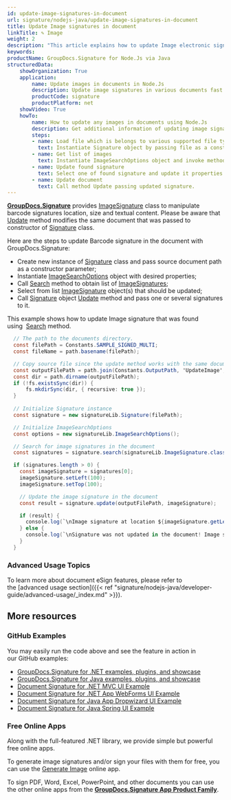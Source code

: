 ```yaml
---
id: update-image-signatures-in-document
url: signature/nodejs-java/update-image-signatures-in-document
title: Update Image signatures in document
linkTitle: ✎ Image
weight: 2
description: "This article explains how to update Image electronic signatures with GroupDocs.Signature API."
keywords: 
productName: GroupDocs.Signature for Node.Js via Java 
structuredData:
    showOrganization: True
    application:    
        name: Update images in documents in Node.Js    
        description: Update image signatures in various documents fast and easily with Node.Js language and GroupDocs.Signature for Node.Js via Java APIs
        productCode: signature
        productPlatform: net 
    showVideo: True
    howTo:
        name: How to update any images in documents using Node.Js 
        description: Get additional information of updating image signatures in documents with Node.Js
        steps:
        - name: Load file which is belongs to various supported file types.
          text: Instantiate Signature object by passing file as a constructor parameter. You may provide either file path or file stream. 
        - name: Get list of images
          text: Instantiate ImageSearchOptions object and invoke method Search with it.
        - name: Update found signature
          text: Select one of found signature and update it properties in desirable way.
        - name: Update document
          text: Call method Update passing updated signature.
---
```

[**GroupDocs.Signature**](https://products.groupdocs.com/signature/nodejs-java) provides [ImageSignature](https://reference.groupdocs.com/signature/nodejs-java/groupdocs.signature.domain/imagesignature) class to manipulate barcode signatures location, size and textual content.
Please be aware that [Update](https://reference.groupdocs.com/signature/nodejs-java/groupdocs.signature/signature/update/) method modifies the same document that was passed to constructor of [Signature](https://reference.groupdocs.com/signature/nodejs-java/groupdocs.signature/signature) class.

Here are the steps to update Barcode signature in the document with GroupDocs.Signature:

* Create new instance of [Signature](https://reference.groupdocs.com/signature/nodejs-java/groupdocs.signature/signature) class and pass source document path as a constructor parameter;
* Instantiate [ImageSearchOptions](https://reference.groupdocs.com/signature/nodejs-java/groupdocs.signature.options/imagesearchoptions) object with desired properties;
* Call [Search](https://reference.groupdocs.com/signature/nodejs-java/groupdocs.signature/signature/search) method to obtain list of [ImageSignatures](https://reference.groupdocs.com/signature/nodejs-java/groupdocs.signature.domain/imagesignature);  
* Select from list [ImageSignature](https://reference.groupdocs.com/signature/nodejs-java/groupdocs.signature.domain/imagesignature) object(s) that should be updated;  
* Call [Signature](https://reference.groupdocs.com/signature/nodejs-java/groupdocs.signature/signature) object [Update](https://reference.groupdocs.com/signature/nodejs-java/groupdocs.signature/signature/update/) method and pass one or several signatures to it.  

This example shows how to update Image signature that was found using  [Search](https://reference.groupdocs.com/signature/nodejs-java/groupdocs.signature/signature/search) method.

```csharp
  // The path to the documents directory.
  const filePath = Constants.SAMPLE_SIGNED_MULTI; 
  const fileName = path.basename(filePath);

  // Copy source file since the update method works with the same document
  const outputFilePath = path.join(Constants.OutputPath, 'UpdateImage', fileName);
  const dir = path.dirname(outputFilePath);
  if (!fs.existsSync(dir)) {
      fs.mkdirSync(dir, { recursive: true });
  }
  
  // Initialize Signature instance
  const signature = new signatureLib.Signature(filePath);

  // Initialize ImageSearchOptions
  const options = new signatureLib.ImageSearchOptions();

  // Search for image signatures in the document
  const signatures = signature.search(signatureLib.ImageSignature.class, options).toArray();

  if (signatures.length > 0) {
    const imageSignature = signatures[0];
    imageSignature.setLeft(100);
    imageSignature.setTop(100);

    // Update the image signature in the document
    const result = signature.update(outputFilePath, imageSignature);

    if (result) {
      console.log(`\nImage signature at location ${imageSignature.getLeft()}x${imageSignature.getTop()} and Size ${imageSignature.getSize()} was updated in the document [${fileName}].`);
    } else {
      console.log(`\nSignature was not updated in the document! Image signature at location ${imageSignature.getLeft()}x${imageSignature.getTop()} and Size ${imageSignature.getSize()} was not found!`);
    }
  }
```

### Advanced Usage Topics

To learn more about document eSign features, please refer to the [advanced usage section]({{< ref "signature/nodejs-java/developer-guide/advanced-usage/_index.md" >}}).

## More resources

### GitHub Examples

You may easily run the code above and see the feature in action in our GitHub examples:

* [GroupDocs.Signature for .NET 
examples, plugins, and showcase](https://github.com/groupdocs-signature/GroupDocs.Signature-for-.NET)
* [GroupDocs.Signature for Java examples, plugins, and showcase](https://github.com/groupdocs-signature/GroupDocs.Signature-for-Java)
* [Document Signature for .NET MVC UI Example](https://github.com/groupdocs-signature/GroupDocs.Signature-for-.NET-MVC)
* [Document Signature for .NET App WebForms UI Example](https://github.com/groupdocs-signature/GroupDocs.Signature-for-.NET-WebForms)
* [Document Signature for Java App Dropwizard UI Example](https://github.com/groupdocs-signature/GroupDocs.Signature-for-Java-Dropwizard)
* [Document Signature for Java Spring UI Example](https://github.com/groupdocs-signature/GroupDocs.Signature-for-Java-Spring)

### Free Online Apps

Along with the full-featured .NET library, we provide simple but powerful free online apps.

To generate image signatures and/or sign your files with them for free, you can use the [Generate Image](https://products.groupdocs.app/signature/generate/image) online app.

To sign PDF, Word, Excel, PowerPoint, and other documents you can use the other online apps from the **[GroupDocs.Signature App Product Family](https://products.groupdocs.app/signature/family)**.